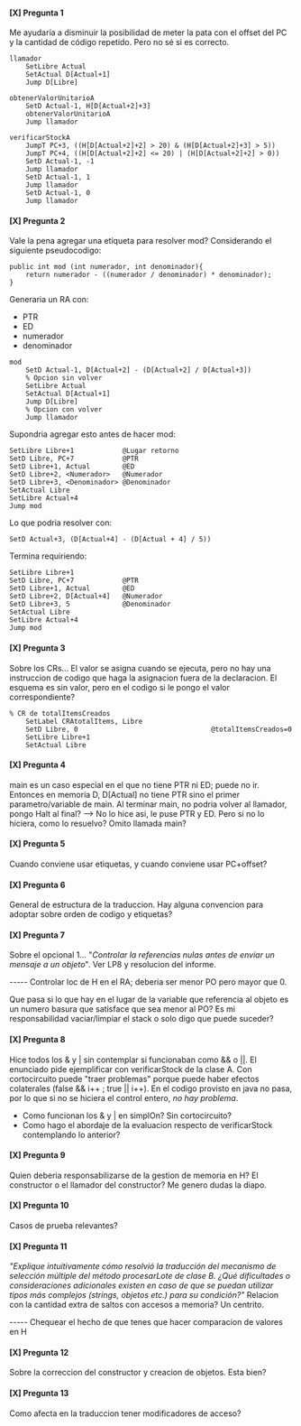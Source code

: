 #### [X] Pregunta 1
Me ayudaría a disminuir la posibilidad de meter la pata con el offset del PC y la cantidad de código repetido. Pero no sé si es correcto.

```simplon
llamador 
    SetLibre Actual
    SetActual D[Actual+1]   
    Jump D[Libre]

obtenerValorUnitarioA  
    SetD Actual-1, H[D[Actual+2]+3]    
    obtenerValorUnitarioA
    Jump llamador

verificarStockA 
    JumpT PC+3, ((H[D[Actual+2]+2] > 20) & (H[D[Actual+2]+3] > 5))
    JumpT PC+4, ((H[D[Actual+2]+2] <= 20) | (H[D[Actual+2]+2] > 0))
    SetD Actual-1, -1  
    Jump llamador
    SetD Actual-1, 1    
    Jump llamador
    SetD Actual-1, 0    
    Jump llamador
```

#### [X] Pregunta 2
Vale la pena agregar una etiqueta para resolver mod?
Considerando el siguiente pseudocodigo:
```
public int mod (int numerador, int denominador){
    return numerador - ((numerador / denominador) * denominador);
}
```
Generaria un RA con:
- PTR
- ED
- numerador
- denominador

``` simplon
mod
    SetD Actual-1, D[Actual+2] - (D[Actual+2] / D[Actual+3])
    % Opcion sin volver
    SetLibre Actual
    SetActual D[Actual+1]   
    Jump D[Libre]
    % Opcion con volver
    Jump llamador
``` 

Supondria agregar esto antes de hacer mod:
```simplon
SetLibre Libre+1            @Lugar retorno
SetD Libre, PC+7            @PTR
SetD Libre+1, Actual        @ED
SetD Libre+2, <Numerador>   @Numerador
SetD Libre+3, <Denominador> @Denominador
SetActual Libre
SetLibre Actual+4      
Jump mod
```

Lo que podria resolver con:
``` simplon
SetD Actual+3, (D[Actual+4] - (D[Actual + 4] / 5))
```

Termina requiriendo:
``` simplon
SetLibre Libre+1 
SetD Libre, PC+7            @PTR
SetD Libre+1, Actual        @ED
SetD Libre+2, D[Actual+4]   @Numerador
SetD Libre+3, 5             @Denominador
SetActual Libre
SetLibre Actual+4
Jump mod
```

#### [X] Pregunta 3
Sobre los CRs... El valor se asigna cuando se ejecuta, pero no hay una instruccion de codigo que haga la asignacion fuera de la declaracion. 
El esquema es sin valor, pero en el codigo si le pongo el valor correspondiente?
```simplon
% CR de totalItemsCreados
    SetLabel CRAtotalItems, Libre
    SetD Libre, 0                                 @totalItemsCreados=0
    SetLibre Libre+1
    SetActual Libre
```

#### [X] Pregunta 4
main es un caso especial en el que no tiene PTR ni ED; puede no ir. Entonces en memoria D, D[Actual] no tiene PTR sino el primer parametro/variable de main. Al terminar main, no podria volver al llamador, pongo Halt al final?
--> No lo hice asi, le puse PTR y ED. Pero si no lo hiciera, como lo resuelvo? Omito llamada main?

#### [X] Pregunta 5
Cuando conviene usar etiquetas, y cuando conviene usar PC+offset?

#### [X] Pregunta 6
General de estructura de la traduccion. Hay alguna convencion para adoptar sobre orden de codigo y etiquetas?

#### [X] Pregunta 7
Sobre el opcional 1... "_Controlar la referencias nulas antes de enviar un mensaje a un objeto_".
Ver LP8 y resolucion del informe.

----- Controlar loc de H en el RA; deberia ser menor PO pero mayor que 0.

Que pasa si lo que hay en el lugar de la variable que referencia al objeto es un numero basura que satisface que sea menor al PO? Es mi responsabilidad vaciar/limpiar el stack o solo digo que puede suceder?

#### [X] Pregunta 8
Hice todos los & y | sin contemplar si funcionaban como && o ||. El enunciado pide ejemplificar con verificarStock de la clase A.
Con cortocircuito puede "traer problemas" porque puede haber efectos colaterales (false && i++ ; true || i++). En el codigo provisto en java no pasa, por lo que si no se hiciera el control entero, _no hay problema_.
- Como funcionan los & y | en simplOn? Sin cortocircuito?
- Como hago el abordaje de la evaluacion respecto de verificarStock contemplando lo anterior?

#### [X] Pregunta 9
Quien deberia responsabilizarse de la gestion de memoria en H? El constructor o el llamador del constructor? Me genero dudas la diapo.

#### [X] Pregunta 10
Casos de prueba relevantes?

#### [X] Pregunta 11
_"Explique intuitivamente cómo resolvió la traducción del mecanismo de selección múltiple del método procesarLote de clase B. *¿Qué dificultades o consideraciones adicionales existen en caso de que se puedan utilizar tipos más complejos (strings, objetos etc.) para su condición?*"_ 
Relacion con la cantidad extra de saltos con accesos a memoria? Un centrito.

----- Chequear el hecho de que tenes que hacer comparacion de valores en H

#### [X] Pregunta 12
Sobre la correccion del constructor y creacion de objetos. Esta bien?

#### [X] Pregunta 13
Como afecta en la traduccion tener modificadores de acceso? 